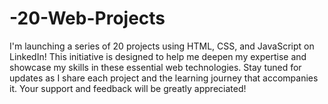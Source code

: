 # -20-Web-Projects
 I'm launching a series of 20 projects using HTML, CSS, and JavaScript on LinkedIn! This initiative is designed to help me deepen my expertise and showcase my skills in these essential web technologies. Stay tuned for updates as I share each project and the learning journey that accompanies it. Your support and feedback will be greatly appreciated!
